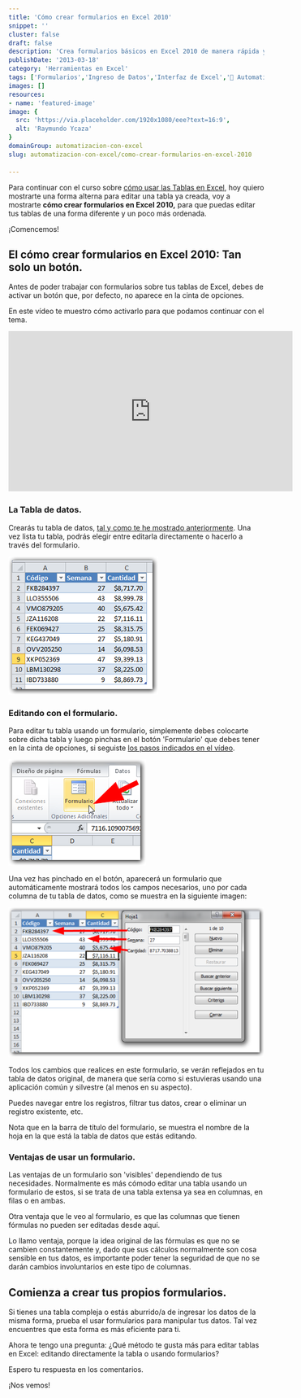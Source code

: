 ```yaml
---
title: 'Cómo crear formularios en Excel 2010'
snippet: ''
cluster: false
draft: false 
description: 'Crea formularios básicos en Excel 2010 de manera rápida y sencilla para editar tus datos eficazmente.'
publishDate: '2013-03-18'
category: 'Herramientas en Excel'
tags: ['Formularios','Ingreso de Datos','Interfaz de Excel','🤖 Automatización con Excel']
images: []
resources: 
- name: 'featured-image'
image: {
  src: 'https://via.placeholder.com/1920x1080/eee?text=16:9',
  alt: 'Raymundo Ycaza'
}
domainGroup: automatizacion-con-excel
slug: automatizacion-con-excel/como-crear-formularios-en-excel-2010

---
```


Para continuar con el curso sobre [cómo usar las Tablas en Excel](http://raymundoycaza.com/las-tablas-en-excel/), hoy quiero mostrarte una forma alterna para editar una tabla ya creada, voy a mostrarte **cómo crear formularios en Excel 2010,** para que puedas editar tus tablas de una forma diferente y un poco más ordenada.

¡Comencemos!

## El cómo crear formularios en Excel 2010: Tan solo un botón.

Antes de poder trabajar con formularios sobre tus tablas de Excel, debes de activar un botón que, por defecto, no aparece en la cinta de opciones.

En este vídeo te muestro cómo activarlo para que podamos continuar con el tema.

<iframe src="http://www.youtube.com/embed/ZxaB2aQSyJE" height="315" width="560" allowfullscreen frameborder="0"></iframe>

### La Tabla de datos.

Crearás tu tabla de datos, [tal y como te he mostrado anteriormente](http://raymundoycaza.com/crear-tablas-en-excel-paso-a-paso/). Una vez lista tu tabla, podrás elegir entre editarla directamente o hacerlo a través del formulario.

[![Cómo crear formularios en Excel 2010](images/como-crear-formularios-en-excel-2010-000363.png)](http://raymundoycaza.com/wp-content/uploads/como-crear-formularios-en-excel-2010-000363.png)

### Editando con el formulario.

Para editar tu tabla usando un formulario, simplemente debes colocarte sobre dicha tabla y luego pinchas en el botón 'Formulario' que debes tener en la cinta de opciones, si seguiste [los pasos indicados en el vídeo](http://www.youtube.com/watch?v=ZxaB2aQSyJE).

[![Cómo crear formularios en Excel 2010](images/como-crear-formularios-en-excel-2010-000364.png)](http://raymundoycaza.com/wp-content/uploads/como-crear-formularios-en-excel-2010-000364.png)

Una vez has pinchado en el botón, aparecerá un formulario que automáticamente mostrará todos los campos necesarios, uno por cada columna de tu tabla de datos, como se muestra en la siguiente imagen:

[![Cómo crear formularios en Excel 2010](images/como-crear-formularios-en-excel-2010-000365-600x350.png)](http://raymundoycaza.com/wp-content/uploads/como-crear-formularios-en-excel-2010-000365.png)

Todos los cambios que realices en este formulario, se verán reflejados en tu tabla de datos original, de manera que sería como si estuvieras usando una aplicación común y silvestre (al menos en su aspecto).

Puedes navegar entre los registros, filtrar tus datos, crear o eliminar un registro existente, etc.

Nota que en la barra de título del formulario, se muestra el nombre de la hoja en la que está la tabla de datos que estás editando.

### Ventajas de usar un formulario.

Las ventajas de un formulario son 'visibles' dependiendo de tus necesidades. Normalmente es más cómodo editar una tabla usando un formulario de estos, si se trata de una tabla extensa ya sea en columnas, en filas o en ambas.

Otra ventaja que le veo al formulario, es que las columnas que tienen fórmulas no pueden ser editadas desde aquí.

Lo llamo ventaja, porque la idea original de las fórmulas es que no se cambien constantemente y, dado que sus cálculos normalmente son cosa sensible en tus datos, es importante poder tener la seguridad de que no se darán cambios involuntarios en este tipo de columnas.

## Comienza a crear tus propios formularios.

Si tienes una tabla compleja o estás aburrido/a de ingresar los datos de la misma forma, prueba el usar formularios para manipular tus datos. Tal vez encuentres que esta forma es más eficiente para ti.

Ahora te tengo una pregunta: ¿Qué método te gusta más para editar tablas en Excel: editando directamente la tabla o usando formularios?

Espero tu respuesta en los comentarios.

¡Nos vemos!
